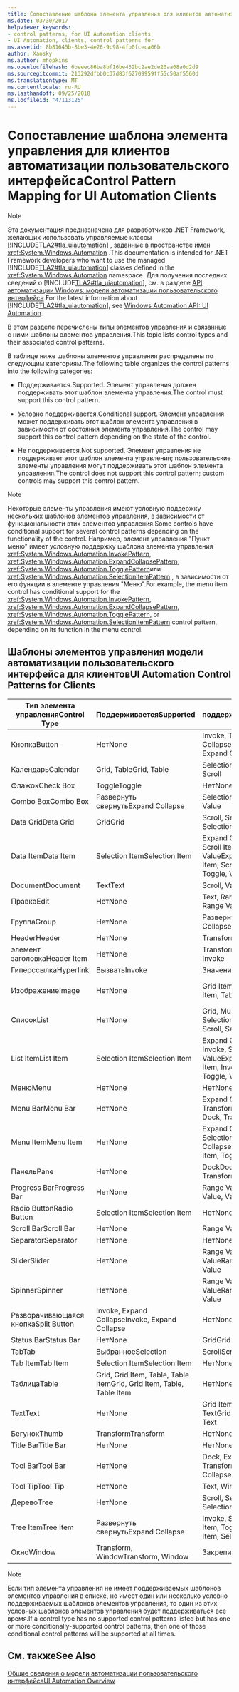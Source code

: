 ```yaml
---
title: Сопоставление шаблона элемента управления для клиентов автоматизации пользовательского интерфейса
ms.date: 03/30/2017
helpviewer_keywords:
- control patterns, for UI Automation clients
- UI Automation, clients, control patterns for
ms.assetid: 8b81645b-8be3-4e26-9c98-4fb0fceca06b
author: Xansky
ms.author: mhopkins
ms.openlocfilehash: 6beeec86ba8bf16be432bc2ae2de20aa08a0d2d9
ms.sourcegitcommit: 213292dfbb0c37d83f62709959ff55c50af5560d
ms.translationtype: MT
ms.contentlocale: ru-RU
ms.lasthandoff: 09/25/2018
ms.locfileid: "47113125"
---
```

# <a name="control-pattern-mapping-for-ui-automation-clients"></a><span data-ttu-id="337a8-102">Сопоставление шаблона элемента управления для клиентов автоматизации пользовательского интерфейса</span><span class="sxs-lookup"><span data-stu-id="337a8-102">Control Pattern Mapping for UI Automation Clients</span></span>
> [!NOTE]
>  <span data-ttu-id="337a8-103">Эта документация предназначена для разработчиков .NET Framework, желающих использовать управляемые классы [!INCLUDE[TLA2#tla_uiautomation](../../../includes/tla2sharptla-uiautomation-md.md)] , заданные в пространстве имен <xref:System.Windows.Automation> .</span><span class="sxs-lookup"><span data-stu-id="337a8-103">This documentation is intended for .NET Framework developers who want to use the managed [!INCLUDE[TLA2#tla_uiautomation](../../../includes/tla2sharptla-uiautomation-md.md)] classes defined in the <xref:System.Windows.Automation> namespace.</span></span> <span data-ttu-id="337a8-104">Для получения последних сведений о [!INCLUDE[TLA2#tla_uiautomation](../../../includes/tla2sharptla-uiautomation-md.md)], см. в разделе [API автоматизации Windows: модели автоматизации пользовательского интерфейса](https://go.microsoft.com/fwlink/?LinkID=156746).</span><span class="sxs-lookup"><span data-stu-id="337a8-104">For the latest information about [!INCLUDE[TLA2#tla_uiautomation](../../../includes/tla2sharptla-uiautomation-md.md)], see [Windows Automation API: UI Automation](https://go.microsoft.com/fwlink/?LinkID=156746).</span></span>  
  
 <span data-ttu-id="337a8-105">В этом разделе перечислены типы элементов управления и связанные с ними шаблоны элементов управления.</span><span class="sxs-lookup"><span data-stu-id="337a8-105">This topic lists control types and their associated control patterns.</span></span>  
  
 <span data-ttu-id="337a8-106">В таблице ниже шаблоны элементов управления распределены по следующим категориям.</span><span class="sxs-lookup"><span data-stu-id="337a8-106">The following table organizes the control patterns into the following categories:</span></span>  
  
-   <span data-ttu-id="337a8-107">Поддерживается.</span><span class="sxs-lookup"><span data-stu-id="337a8-107">Supported.</span></span> <span data-ttu-id="337a8-108">Элемент управления должен поддерживать этот шаблон элемента управления.</span><span class="sxs-lookup"><span data-stu-id="337a8-108">The control must support this control pattern.</span></span>  
  
-   <span data-ttu-id="337a8-109">Условно поддерживается.</span><span class="sxs-lookup"><span data-stu-id="337a8-109">Conditional support.</span></span> <span data-ttu-id="337a8-110">Элемент управления может поддерживать этот шаблон элемента управления в зависимости от состояния элемента управления.</span><span class="sxs-lookup"><span data-stu-id="337a8-110">The control may support this control pattern depending on the state of the control.</span></span>  
  
-   <span data-ttu-id="337a8-111">Не поддерживается.</span><span class="sxs-lookup"><span data-stu-id="337a8-111">Not supported.</span></span> <span data-ttu-id="337a8-112">Элемент управления не поддерживает этот шаблон элемента управления; пользовательские элементы управления могут поддерживать этот шаблон элемента управления.</span><span class="sxs-lookup"><span data-stu-id="337a8-112">The control does not support this control pattern; custom controls may support this control pattern.</span></span>  
  
> [!NOTE]
>  <span data-ttu-id="337a8-113">Некоторые элементы управления имеют условную поддержку нескольких шаблонов элементов управления, в зависимости от функциональности этих элементов управления.</span><span class="sxs-lookup"><span data-stu-id="337a8-113">Some controls have conditional support for several control patterns depending on the functionality of the control.</span></span> <span data-ttu-id="337a8-114">Например, элемент управления "Пункт меню" имеет условную поддержку шаблона элемента управления <xref:System.Windows.Automation.InvokePattern>, <xref:System.Windows.Automation.ExpandCollapsePattern>, <xref:System.Windows.Automation.TogglePattern>или <xref:System.Windows.Automation.SelectionItemPattern> , в зависимости от его функции в элементе управления "Меню".</span><span class="sxs-lookup"><span data-stu-id="337a8-114">For example, the menu item control has conditional support for the <xref:System.Windows.Automation.InvokePattern>, <xref:System.Windows.Automation.ExpandCollapsePattern>, <xref:System.Windows.Automation.TogglePattern>, or <xref:System.Windows.Automation.SelectionItemPattern> control pattern, depending on its function in the menu control.</span></span>  
  
<a name="control_mapping_clients"></a>   
## <a name="ui-automation-control-patterns-for-clients"></a><span data-ttu-id="337a8-115">Шаблоны элементов управления модели автоматизации пользовательского интерфейса для клиентов</span><span class="sxs-lookup"><span data-stu-id="337a8-115">UI Automation Control Patterns for Clients</span></span>  
  
|<span data-ttu-id="337a8-116">Тип элемента управления</span><span class="sxs-lookup"><span data-stu-id="337a8-116">Control Type</span></span>|<span data-ttu-id="337a8-117">Поддерживается</span><span class="sxs-lookup"><span data-stu-id="337a8-117">Supported</span></span>|<span data-ttu-id="337a8-118">Условно поддерживается</span><span class="sxs-lookup"><span data-stu-id="337a8-118">Conditional Support</span></span>|<span data-ttu-id="337a8-119">Не поддерживается</span><span class="sxs-lookup"><span data-stu-id="337a8-119">Not Supported</span></span>|  
|------------------|---------------|-------------------------|-------------------|  
|<span data-ttu-id="337a8-120">Кнопка</span><span class="sxs-lookup"><span data-stu-id="337a8-120">Button</span></span>|<span data-ttu-id="337a8-121">Нет</span><span class="sxs-lookup"><span data-stu-id="337a8-121">None</span></span>|<span data-ttu-id="337a8-122">Invoke, Toggle, Expand Collapse</span><span class="sxs-lookup"><span data-stu-id="337a8-122">Invoke, Toggle, Expand Collapse</span></span>|<span data-ttu-id="337a8-123">Нет</span><span class="sxs-lookup"><span data-stu-id="337a8-123">None</span></span>|  
|<span data-ttu-id="337a8-124">Календарь</span><span class="sxs-lookup"><span data-stu-id="337a8-124">Calendar</span></span>|<span data-ttu-id="337a8-125">Grid, Table</span><span class="sxs-lookup"><span data-stu-id="337a8-125">Grid, Table</span></span>|<span data-ttu-id="337a8-126">Selection, Scroll</span><span class="sxs-lookup"><span data-stu-id="337a8-126">Selection, Scroll</span></span>|<span data-ttu-id="337a8-127">Значение</span><span class="sxs-lookup"><span data-stu-id="337a8-127">Value</span></span>|  
|<span data-ttu-id="337a8-128">Флажок</span><span class="sxs-lookup"><span data-stu-id="337a8-128">Check Box</span></span>|<span data-ttu-id="337a8-129">Toggle</span><span class="sxs-lookup"><span data-stu-id="337a8-129">Toggle</span></span>|<span data-ttu-id="337a8-130">Нет</span><span class="sxs-lookup"><span data-stu-id="337a8-130">None</span></span>|<span data-ttu-id="337a8-131">Нет</span><span class="sxs-lookup"><span data-stu-id="337a8-131">None</span></span>|  
|<span data-ttu-id="337a8-132">Combo Box</span><span class="sxs-lookup"><span data-stu-id="337a8-132">Combo Box</span></span>|<span data-ttu-id="337a8-133">Развернуть свернуть</span><span class="sxs-lookup"><span data-stu-id="337a8-133">Expand Collapse</span></span>|<span data-ttu-id="337a8-134">Selection, Value</span><span class="sxs-lookup"><span data-stu-id="337a8-134">Selection, Value</span></span>|<span data-ttu-id="337a8-135">Scroll</span><span class="sxs-lookup"><span data-stu-id="337a8-135">Scroll</span></span>|  
|<span data-ttu-id="337a8-136">Data Grid</span><span class="sxs-lookup"><span data-stu-id="337a8-136">Data Grid</span></span>|<span data-ttu-id="337a8-137">Grid</span><span class="sxs-lookup"><span data-stu-id="337a8-137">Grid</span></span>|<span data-ttu-id="337a8-138">Scroll, Selection, Table</span><span class="sxs-lookup"><span data-stu-id="337a8-138">Scroll, Selection, Table</span></span>|<span data-ttu-id="337a8-139">Нет</span><span class="sxs-lookup"><span data-stu-id="337a8-139">None</span></span>|  
|<span data-ttu-id="337a8-140">Data Item</span><span class="sxs-lookup"><span data-stu-id="337a8-140">Data Item</span></span>|<span data-ttu-id="337a8-141">Selection Item</span><span class="sxs-lookup"><span data-stu-id="337a8-141">Selection Item</span></span>|<span data-ttu-id="337a8-142">Expand Collapse, Grid Item, Scroll Item, Table, Toggle, Value</span><span class="sxs-lookup"><span data-stu-id="337a8-142">Expand Collapse, Grid Item, Scroll Item, Table, Toggle, Value</span></span>|<span data-ttu-id="337a8-143">Нет</span><span class="sxs-lookup"><span data-stu-id="337a8-143">None</span></span>|  
|<span data-ttu-id="337a8-144">Document</span><span class="sxs-lookup"><span data-stu-id="337a8-144">Document</span></span>|<span data-ttu-id="337a8-145">Text</span><span class="sxs-lookup"><span data-stu-id="337a8-145">Text</span></span>|<span data-ttu-id="337a8-146">Scroll, Value</span><span class="sxs-lookup"><span data-stu-id="337a8-146">Scroll, Value</span></span>|<span data-ttu-id="337a8-147">Нет</span><span class="sxs-lookup"><span data-stu-id="337a8-147">None</span></span>|  
|<span data-ttu-id="337a8-148">Правка</span><span class="sxs-lookup"><span data-stu-id="337a8-148">Edit</span></span>|<span data-ttu-id="337a8-149">Нет</span><span class="sxs-lookup"><span data-stu-id="337a8-149">None</span></span>|<span data-ttu-id="337a8-150">Text, Range Value, Value</span><span class="sxs-lookup"><span data-stu-id="337a8-150">Text, Range Value, Value</span></span>|<span data-ttu-id="337a8-151">Нет</span><span class="sxs-lookup"><span data-stu-id="337a8-151">None</span></span>|  
|<span data-ttu-id="337a8-152">Группа</span><span class="sxs-lookup"><span data-stu-id="337a8-152">Group</span></span>|<span data-ttu-id="337a8-153">Нет</span><span class="sxs-lookup"><span data-stu-id="337a8-153">None</span></span>|<span data-ttu-id="337a8-154">Развернуть свернуть</span><span class="sxs-lookup"><span data-stu-id="337a8-154">Expand Collapse</span></span>|<span data-ttu-id="337a8-155">Нет</span><span class="sxs-lookup"><span data-stu-id="337a8-155">None</span></span>|  
|<span data-ttu-id="337a8-156">Header</span><span class="sxs-lookup"><span data-stu-id="337a8-156">Header</span></span>|<span data-ttu-id="337a8-157">Нет</span><span class="sxs-lookup"><span data-stu-id="337a8-157">None</span></span>|<span data-ttu-id="337a8-158">Transform</span><span class="sxs-lookup"><span data-stu-id="337a8-158">Transform</span></span>|<span data-ttu-id="337a8-159">Нет</span><span class="sxs-lookup"><span data-stu-id="337a8-159">None</span></span>|  
|<span data-ttu-id="337a8-160">элемент заголовка</span><span class="sxs-lookup"><span data-stu-id="337a8-160">Header Item</span></span>|<span data-ttu-id="337a8-161">Нет</span><span class="sxs-lookup"><span data-stu-id="337a8-161">None</span></span>|<span data-ttu-id="337a8-162">Transform, Invoke</span><span class="sxs-lookup"><span data-stu-id="337a8-162">Transform, Invoke</span></span>|<span data-ttu-id="337a8-163">Нет</span><span class="sxs-lookup"><span data-stu-id="337a8-163">None</span></span>|  
|<span data-ttu-id="337a8-164">Гиперссылка</span><span class="sxs-lookup"><span data-stu-id="337a8-164">Hyperlink</span></span>|<span data-ttu-id="337a8-165">Вызвать</span><span class="sxs-lookup"><span data-stu-id="337a8-165">Invoke</span></span>|<span data-ttu-id="337a8-166">Значение</span><span class="sxs-lookup"><span data-stu-id="337a8-166">Value</span></span>|<span data-ttu-id="337a8-167">Нет</span><span class="sxs-lookup"><span data-stu-id="337a8-167">None</span></span>|  
|<span data-ttu-id="337a8-168">Изображение</span><span class="sxs-lookup"><span data-stu-id="337a8-168">Image</span></span>|<span data-ttu-id="337a8-169">Нет</span><span class="sxs-lookup"><span data-stu-id="337a8-169">None</span></span>|<span data-ttu-id="337a8-170">Grid Item, Table Item</span><span class="sxs-lookup"><span data-stu-id="337a8-170">Grid Item, Table Item</span></span>|<span data-ttu-id="337a8-171">Invoke, Selection Item</span><span class="sxs-lookup"><span data-stu-id="337a8-171">Invoke, Selection Item</span></span>|  
|<span data-ttu-id="337a8-172">Список</span><span class="sxs-lookup"><span data-stu-id="337a8-172">List</span></span>|<span data-ttu-id="337a8-173">Нет</span><span class="sxs-lookup"><span data-stu-id="337a8-173">None</span></span>|<span data-ttu-id="337a8-174">Grid, Multiple View, Scroll, Selection</span><span class="sxs-lookup"><span data-stu-id="337a8-174">Grid, Multiple View, Scroll, Selection</span></span>|<span data-ttu-id="337a8-175">Таблица</span><span class="sxs-lookup"><span data-stu-id="337a8-175">Table</span></span>|  
|<span data-ttu-id="337a8-176">List Item</span><span class="sxs-lookup"><span data-stu-id="337a8-176">List Item</span></span>|<span data-ttu-id="337a8-177">Selection Item</span><span class="sxs-lookup"><span data-stu-id="337a8-177">Selection Item</span></span>|<span data-ttu-id="337a8-178">Expand Collapse, Grid Item, Invoke, Scroll Item, Toggle, Value</span><span class="sxs-lookup"><span data-stu-id="337a8-178">Expand Collapse, Grid Item, Invoke, Scroll Item, Toggle, Value</span></span>|<span data-ttu-id="337a8-179">Нет</span><span class="sxs-lookup"><span data-stu-id="337a8-179">None</span></span>|  
|<span data-ttu-id="337a8-180">Меню</span><span class="sxs-lookup"><span data-stu-id="337a8-180">Menu</span></span>|<span data-ttu-id="337a8-181">Нет</span><span class="sxs-lookup"><span data-stu-id="337a8-181">None</span></span>|<span data-ttu-id="337a8-182">Нет</span><span class="sxs-lookup"><span data-stu-id="337a8-182">None</span></span>|<span data-ttu-id="337a8-183">Нет</span><span class="sxs-lookup"><span data-stu-id="337a8-183">None</span></span>|  
|<span data-ttu-id="337a8-184">Menu Bar</span><span class="sxs-lookup"><span data-stu-id="337a8-184">Menu Bar</span></span>|<span data-ttu-id="337a8-185">Нет</span><span class="sxs-lookup"><span data-stu-id="337a8-185">None</span></span>|<span data-ttu-id="337a8-186">Expand Collapse, Dock, Transform</span><span class="sxs-lookup"><span data-stu-id="337a8-186">Expand Collapse, Dock, Transform</span></span>|<span data-ttu-id="337a8-187">Нет</span><span class="sxs-lookup"><span data-stu-id="337a8-187">None</span></span>|  
|<span data-ttu-id="337a8-188">Menu Item</span><span class="sxs-lookup"><span data-stu-id="337a8-188">Menu Item</span></span>|<span data-ttu-id="337a8-189">Нет</span><span class="sxs-lookup"><span data-stu-id="337a8-189">None</span></span>|<span data-ttu-id="337a8-190">Expand Collapse, Invoke, Selection Item, Toggle</span><span class="sxs-lookup"><span data-stu-id="337a8-190">Expand Collapse, Invoke, Selection Item, Toggle</span></span>|<span data-ttu-id="337a8-191">Нет</span><span class="sxs-lookup"><span data-stu-id="337a8-191">None</span></span>|  
|<span data-ttu-id="337a8-192">Панель</span><span class="sxs-lookup"><span data-stu-id="337a8-192">Pane</span></span>|<span data-ttu-id="337a8-193">Нет</span><span class="sxs-lookup"><span data-stu-id="337a8-193">None</span></span>|<span data-ttu-id="337a8-194">Dock</span><span class="sxs-lookup"><span data-stu-id="337a8-194">Dock.</span></span> <span data-ttu-id="337a8-195">Scroll, Transform</span><span class="sxs-lookup"><span data-stu-id="337a8-195">Scroll, Transform</span></span>|<span data-ttu-id="337a8-196">Окно</span><span class="sxs-lookup"><span data-stu-id="337a8-196">Window</span></span>|  
|<span data-ttu-id="337a8-197">Progress Bar</span><span class="sxs-lookup"><span data-stu-id="337a8-197">Progress Bar</span></span>|<span data-ttu-id="337a8-198">Нет</span><span class="sxs-lookup"><span data-stu-id="337a8-198">None</span></span>|<span data-ttu-id="337a8-199">Range Value, Value</span><span class="sxs-lookup"><span data-stu-id="337a8-199">Range Value, Value</span></span>|<span data-ttu-id="337a8-200">Нет</span><span class="sxs-lookup"><span data-stu-id="337a8-200">None</span></span>|  
|<span data-ttu-id="337a8-201">Radio Button</span><span class="sxs-lookup"><span data-stu-id="337a8-201">Radio Button</span></span>|<span data-ttu-id="337a8-202">Selection Item</span><span class="sxs-lookup"><span data-stu-id="337a8-202">Selection Item</span></span>|<span data-ttu-id="337a8-203">Нет</span><span class="sxs-lookup"><span data-stu-id="337a8-203">None</span></span>|<span data-ttu-id="337a8-204">Toggle</span><span class="sxs-lookup"><span data-stu-id="337a8-204">Toggle</span></span>|  
|<span data-ttu-id="337a8-205">Scroll Bar</span><span class="sxs-lookup"><span data-stu-id="337a8-205">Scroll Bar</span></span>|<span data-ttu-id="337a8-206">Нет</span><span class="sxs-lookup"><span data-stu-id="337a8-206">None</span></span>|<span data-ttu-id="337a8-207">Range Value</span><span class="sxs-lookup"><span data-stu-id="337a8-207">Range Value</span></span>|<span data-ttu-id="337a8-208">Scroll</span><span class="sxs-lookup"><span data-stu-id="337a8-208">Scroll</span></span>|  
|<span data-ttu-id="337a8-209">Separator</span><span class="sxs-lookup"><span data-stu-id="337a8-209">Separator</span></span>|<span data-ttu-id="337a8-210">Нет</span><span class="sxs-lookup"><span data-stu-id="337a8-210">None</span></span>|<span data-ttu-id="337a8-211">Нет</span><span class="sxs-lookup"><span data-stu-id="337a8-211">None</span></span>|<span data-ttu-id="337a8-212">Нет</span><span class="sxs-lookup"><span data-stu-id="337a8-212">None</span></span>|  
|<span data-ttu-id="337a8-213">Slider</span><span class="sxs-lookup"><span data-stu-id="337a8-213">Slider</span></span>|<span data-ttu-id="337a8-214">Нет</span><span class="sxs-lookup"><span data-stu-id="337a8-214">None</span></span>|<span data-ttu-id="337a8-215">Range Value, Selection, Value</span><span class="sxs-lookup"><span data-stu-id="337a8-215">Range Value, Selection, Value</span></span>|<span data-ttu-id="337a8-216">Нет</span><span class="sxs-lookup"><span data-stu-id="337a8-216">None</span></span>|  
|<span data-ttu-id="337a8-217">Spinner</span><span class="sxs-lookup"><span data-stu-id="337a8-217">Spinner</span></span>|<span data-ttu-id="337a8-218">Нет</span><span class="sxs-lookup"><span data-stu-id="337a8-218">None</span></span>|<span data-ttu-id="337a8-219">Range Value, Selection, Value</span><span class="sxs-lookup"><span data-stu-id="337a8-219">Range Value, Selection, Value</span></span>|<span data-ttu-id="337a8-220">Нет</span><span class="sxs-lookup"><span data-stu-id="337a8-220">None</span></span>|  
|<span data-ttu-id="337a8-221">Разворачивающаяся кнопка</span><span class="sxs-lookup"><span data-stu-id="337a8-221">Split Button</span></span>|<span data-ttu-id="337a8-222">Invoke, Expand Collapse</span><span class="sxs-lookup"><span data-stu-id="337a8-222">Invoke, Expand Collapse</span></span>|<span data-ttu-id="337a8-223">Нет</span><span class="sxs-lookup"><span data-stu-id="337a8-223">None</span></span>|<span data-ttu-id="337a8-224">Нет</span><span class="sxs-lookup"><span data-stu-id="337a8-224">None</span></span>|  
|<span data-ttu-id="337a8-225">Status Bar</span><span class="sxs-lookup"><span data-stu-id="337a8-225">Status Bar</span></span>|<span data-ttu-id="337a8-226">Нет</span><span class="sxs-lookup"><span data-stu-id="337a8-226">None</span></span>|<span data-ttu-id="337a8-227">Grid</span><span class="sxs-lookup"><span data-stu-id="337a8-227">Grid</span></span>|<span data-ttu-id="337a8-228">Нет</span><span class="sxs-lookup"><span data-stu-id="337a8-228">None</span></span>|  
|<span data-ttu-id="337a8-229">Tab</span><span class="sxs-lookup"><span data-stu-id="337a8-229">Tab</span></span>|<span data-ttu-id="337a8-230">Выбранное</span><span class="sxs-lookup"><span data-stu-id="337a8-230">Selection</span></span>|<span data-ttu-id="337a8-231">Scroll</span><span class="sxs-lookup"><span data-stu-id="337a8-231">Scroll</span></span>|<span data-ttu-id="337a8-232">Нет</span><span class="sxs-lookup"><span data-stu-id="337a8-232">None</span></span>|  
|<span data-ttu-id="337a8-233">Tab Item</span><span class="sxs-lookup"><span data-stu-id="337a8-233">Tab Item</span></span>|<span data-ttu-id="337a8-234">Selection Item</span><span class="sxs-lookup"><span data-stu-id="337a8-234">Selection Item</span></span>|<span data-ttu-id="337a8-235">Нет</span><span class="sxs-lookup"><span data-stu-id="337a8-235">None</span></span>|<span data-ttu-id="337a8-236">Вызвать</span><span class="sxs-lookup"><span data-stu-id="337a8-236">Invoke</span></span>|  
|<span data-ttu-id="337a8-237">Таблица</span><span class="sxs-lookup"><span data-stu-id="337a8-237">Table</span></span>|<span data-ttu-id="337a8-238">Grid, Grid Item, Table, Table Item</span><span class="sxs-lookup"><span data-stu-id="337a8-238">Grid, Grid Item, Table, Table Item</span></span>|<span data-ttu-id="337a8-239">Нет</span><span class="sxs-lookup"><span data-stu-id="337a8-239">None</span></span>|<span data-ttu-id="337a8-240">Нет</span><span class="sxs-lookup"><span data-stu-id="337a8-240">None</span></span>|  
|<span data-ttu-id="337a8-241">Text</span><span class="sxs-lookup"><span data-stu-id="337a8-241">Text</span></span>|<span data-ttu-id="337a8-242">Нет</span><span class="sxs-lookup"><span data-stu-id="337a8-242">None</span></span>|<span data-ttu-id="337a8-243">Grid Item, Table Item, Text</span><span class="sxs-lookup"><span data-stu-id="337a8-243">Grid Item, Table Item, Text</span></span>|<span data-ttu-id="337a8-244">Значение</span><span class="sxs-lookup"><span data-stu-id="337a8-244">Value</span></span>|  
|<span data-ttu-id="337a8-245">Бегунок</span><span class="sxs-lookup"><span data-stu-id="337a8-245">Thumb</span></span>|<span data-ttu-id="337a8-246">Transform</span><span class="sxs-lookup"><span data-stu-id="337a8-246">Transform</span></span>|<span data-ttu-id="337a8-247">Нет</span><span class="sxs-lookup"><span data-stu-id="337a8-247">None</span></span>|<span data-ttu-id="337a8-248">Нет</span><span class="sxs-lookup"><span data-stu-id="337a8-248">None</span></span>|  
|<span data-ttu-id="337a8-249">Title Bar</span><span class="sxs-lookup"><span data-stu-id="337a8-249">Title Bar</span></span>|<span data-ttu-id="337a8-250">Нет</span><span class="sxs-lookup"><span data-stu-id="337a8-250">None</span></span>|<span data-ttu-id="337a8-251">Нет</span><span class="sxs-lookup"><span data-stu-id="337a8-251">None</span></span>|<span data-ttu-id="337a8-252">Нет</span><span class="sxs-lookup"><span data-stu-id="337a8-252">None</span></span>|  
|<span data-ttu-id="337a8-253">Tool Bar</span><span class="sxs-lookup"><span data-stu-id="337a8-253">Tool Bar</span></span>|<span data-ttu-id="337a8-254">Нет</span><span class="sxs-lookup"><span data-stu-id="337a8-254">None</span></span>|<span data-ttu-id="337a8-255">Dock, Expand Collapse, Transform</span><span class="sxs-lookup"><span data-stu-id="337a8-255">Dock, Expand Collapse, Transform</span></span>|<span data-ttu-id="337a8-256">Нет</span><span class="sxs-lookup"><span data-stu-id="337a8-256">None</span></span>|  
|<span data-ttu-id="337a8-257">Tool Tip</span><span class="sxs-lookup"><span data-stu-id="337a8-257">Tool Tip</span></span>|<span data-ttu-id="337a8-258">Нет</span><span class="sxs-lookup"><span data-stu-id="337a8-258">None</span></span>|<span data-ttu-id="337a8-259">Text, Window</span><span class="sxs-lookup"><span data-stu-id="337a8-259">Text, Window</span></span>|<span data-ttu-id="337a8-260">Нет</span><span class="sxs-lookup"><span data-stu-id="337a8-260">None</span></span>|  
|<span data-ttu-id="337a8-261">Дерево</span><span class="sxs-lookup"><span data-stu-id="337a8-261">Tree</span></span>|<span data-ttu-id="337a8-262">Нет</span><span class="sxs-lookup"><span data-stu-id="337a8-262">None</span></span>|<span data-ttu-id="337a8-263">Scroll, Selection</span><span class="sxs-lookup"><span data-stu-id="337a8-263">Scroll, Selection</span></span>|<span data-ttu-id="337a8-264">Нет</span><span class="sxs-lookup"><span data-stu-id="337a8-264">None</span></span>|  
|<span data-ttu-id="337a8-265">Tree Item</span><span class="sxs-lookup"><span data-stu-id="337a8-265">Tree Item</span></span>|<span data-ttu-id="337a8-266">Развернуть свернуть</span><span class="sxs-lookup"><span data-stu-id="337a8-266">Expand Collapse</span></span>|<span data-ttu-id="337a8-267">Invoke, Scroll Item, Selection Item, Toggle</span><span class="sxs-lookup"><span data-stu-id="337a8-267">Invoke, Scroll Item, Selection Item, Toggle</span></span>|<span data-ttu-id="337a8-268">Нет</span><span class="sxs-lookup"><span data-stu-id="337a8-268">None</span></span>|  
|<span data-ttu-id="337a8-269">Окно</span><span class="sxs-lookup"><span data-stu-id="337a8-269">Window</span></span>|<span data-ttu-id="337a8-270">Transform, Window</span><span class="sxs-lookup"><span data-stu-id="337a8-270">Transform, Window</span></span>|<span data-ttu-id="337a8-271">Закрепить</span><span class="sxs-lookup"><span data-stu-id="337a8-271">Dock</span></span>|<span data-ttu-id="337a8-272">Нет</span><span class="sxs-lookup"><span data-stu-id="337a8-272">None</span></span>|  
  
> [!NOTE]
>  <span data-ttu-id="337a8-273">Если тип элемента управления не имеет поддерживаемых шаблонов элементов управления в списке, но имеет один или несколько условно поддерживаемых шаблонов элементов управления, то один из этих условных шаблонов элементов управления будет поддерживаться все время.</span><span class="sxs-lookup"><span data-stu-id="337a8-273">If a control type has no supported control patterns listed but has one or more conditionally-supported control patterns, then one of those conditional control patterns will be supported at all times.</span></span>  
  
## <a name="see-also"></a><span data-ttu-id="337a8-274">См. также</span><span class="sxs-lookup"><span data-stu-id="337a8-274">See Also</span></span>  
 [<span data-ttu-id="337a8-275">Общие сведения о модели автоматизации пользовательского интерфейса</span><span class="sxs-lookup"><span data-stu-id="337a8-275">UI Automation Overview</span></span>](../../../docs/framework/ui-automation/ui-automation-overview.md)
